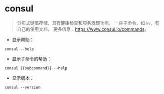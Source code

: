 # consul

> 分布式键值存储，具有健康检查和服务发现功能。
> 一些子命令，如 `kv`，有自己的使用文档。
> 更多信息：<https://www.consul.io/commands>。

- 显示帮助：

`consul --help`

- 显示子命令的帮助：

`consul {{subcommand}} --help`

- 显示版本：

`consul --version`